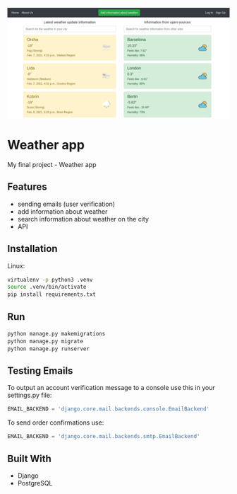 ![Site weather app](https://github.com/isboston/WeatherApp/blob/main/src/main/static/images/5.png?raw=true)

# Weather app

My final project - Weather app

## Features
- sending emails (user verification)
- add information about weather
- search information about weather on the city
- API


## Installation

Linux:

```bash
virtualenv -p python3 .venv
source .venv/bin/activate
pip install requirements.txt
```

## Run

```bash
python manage.py makemigrations
python manage.py migrate
python manage.py runserver
```

## Testing Emails

To output an account verification message to a console use this in your settings.py file:

```python
EMAIL_BACKEND = 'django.core.mail.backends.console.EmailBackend'
```
To send order confirmations use:
```python
EMAIL_BACKEND = 'django.core.mail.backends.smtp.EmailBackend'
```

## Built With
- Django
- PostgreSQL
